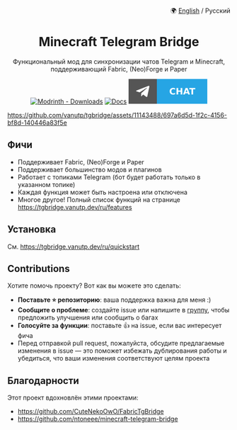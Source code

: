 <p align="right">
🌍 <a href="https://github.com/vanutp/tgbridge/blob/master/README.md">English</a> / Русский
</p>

<div align="center">

# Minecraft Telegram Bridge
</div>

<p align="center">
Функциональный мод для синхронизации чатов Telegram и Minecraft,
поддерживающий Fabric, (Neo)Forge и Paper
</p>

<div align="center">

[![Modrinth - Downloads](https://img.shields.io/modrinth/dt/tgbridge?style=for-the-badge&logo=modrinth&label=Download)](https://modrinth.com/mod/tgbridge)
[![Docs](https://img.shields.io/website?url=https%3A%2F%2Ftgbridge.vanutp.dev&style=for-the-badge&label=Docs&color=%238b00dd)](https://tgbridge.vanutp.dev/ru/)
[![Telegram chat](https://raw.githubusercontent.com/vanutp/tgbridge/refs/heads/master/docs/public/chat-badge.svg)](https://t.me/tgbridge_chat)
</div>

https://github.com/vanutp/tgbridge/assets/11143488/697a6d5d-1f2c-4156-bf8d-140446a83f5e

## Фичи

- Поддерживает Fabric, (Neo)Forge и Paper
- Поддерживает большинство модов и плагинов
- Работает с топиками Telegram (бот будет работать только в указанном топике)
- Каждая функция может быть настроена или отключена
- Многое другое! Полный список функций на странице https://tgbridge.vanutp.dev/ru/features

## Установка

См. https://tgbridge.vanutp.dev/ru/quickstart

## Contributions

Хотите помочь проекту? Вот как вы можете это сделать:

- **Поставьте ⭐️ репозиторию**: ваша поддержка важна для меня :)
- **Сообщите о проблеме**: создайте issue или напишите в [группу](https://t.me/tgbridge_chat), чтобы предложить улучшения или сообщить о багах
- **Голосуйте за функции**: поставьте 👍 на issue, если вас интересует фича
- Перед отправкой pull request, пожалуйста, обсудите предлагаемые изменения в issue
— это поможет избежать дублирования работы и убедиться, что ваши изменения соответствуют целям проекта

## Благодарности

Этот проект вдохновлён этими проектами:

- https://github.com/CuteNekoOwO/FabricTgBridge
- https://github.com/ntoneee/minecraft-telegram-bridge
